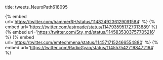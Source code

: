 title: tweets_NeuroPath618095

{% embed url='https://twitter.com/hammerRH/status/1148249236129091584' %}
{% embed url='https://twitter.com/astroade/status/1147935951727013889' %}
{% embed url='https://twitter.com/Sty_md/status/1145835303757705216' %}
{% embed url='https://twitter.com/emtechmena/status/1145717152466554880' %}
{% embed url='https://twitter.com/RadioGyan/status/1145575427198472194' %}
